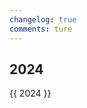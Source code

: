```yaml
---
changelog: true
comments: ture
---
```


<style>
.md-typeset h2 {
    margin-top: 0em;
}
</style>

## 2024
{{ 2024 }}

